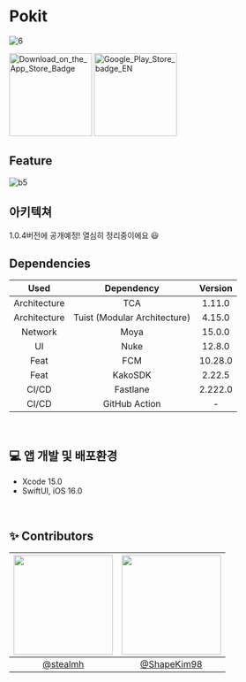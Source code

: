 # Pokit
<img src="https://github.com/user-attachments/assets/d51d0c67-0f0b-4ce3-8c73-74992a6b9f0e" alt="6">

<a href="https://apps.apple.com/kr/app/pokit-%ED%8F%AC%ED%82%B7-%EA%B0%84%ED%8E%B8-%EB%A7%81%ED%81%AC-%EC%95%84%EC%B9%B4%EC%9D%B4%EB%B9%99-%EC%95%B1/id6514313808" target="_blank"> <img src="https://github.com/user-attachments/assets/cfb6c288-7b66-4488-98c7-df07de27e8a5" alt="Download_on_the_App_Store_Badge" width="150"></a> <a href="https://play.google.com/store/apps/details?id=pokitmons.pokit" target="_blank"><img src="https://github.com/user-attachments/assets/76d30e5f-7a9c-4fd3-80fc-6e19395bd20a" alt="Google_Play_Store_badge_EN" width="150"></a><br>

## Feature
<img src="https://github.com/user-attachments/assets/5902a53b-0a69-4866-961c-c9e1c83316e2" alt="b5">

## 아키텍쳐
1.0.4버전에 공개예정! 열심히 정리중이에요 😃

## Dependencies 
<table style="text-align: center;">
    <thead>
        <tr>
            <th>Used</th>
            <th>Dependency</th>
            <th>Version</th>
        </tr>
    </thead>
    <tbody>
        <tr>
            <td>Architecture</td>
            <td>TCA</td>
            <td>1.11.0</td>
        </tr>
        <tr>
            <td>Architecture</td>
            <td>Tuist (Modular Architecture)</td>
            <td>4.15.0</td>
        </tr>
        <tr>
            <td>Network</td>
            <td>Moya</td>
            <td>15.0.0</td>
        </tr>
        <tr>
            <td>UI</td>
            <td>Nuke</td>
            <td>12.8.0</td>
        </tr>
        <tr>
            <td>Feat</td>
            <td>FCM</td>
            <td>10.28.0</td>
        </tr>
        <tr>
            <td>Feat</td>
            <td>KakoSDK</td>
            <td>2.22.5</td>
        </tr>
        <tr>
            <td>CI/CD</td>
            <td>Fastlane</td>
            <td>2.222.0</td>
        </tr>
        <tr>
            <td>CI/CD</td>
            <td>GitHub Action</td>
            <td>-</td>
        </tr>
    </tbody>
</table>
<br>

## 💻 앱 개발 및 배포환경
- Xcode 15.0
- SwiftUI, iOS 16.0
<br>

## ✨ Contributors
|<img src="https://avatars.githubusercontent.com/u/66459715?v=4" width=180>|<img src="https://avatars.githubusercontent.com/ShapeKim98" width=180>|
|:-:|:-:|
|[@stealmh](https://github.com/stealmh)|[@ShapeKim98](https://github.com/ShapeKim98)|
